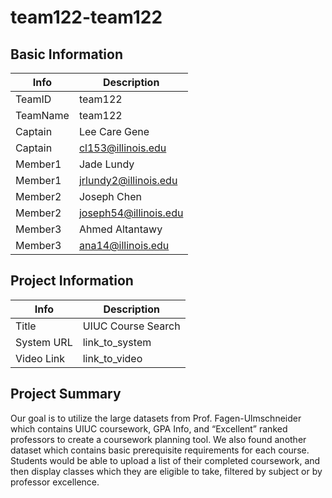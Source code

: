 # team122-team122

## Basic Information

| Info     | Description           |
| -------- | --------------------- |
| TeamID   | team122               |
| TeamName | team122               |
| Captain  | Lee Care Gene         |
| Captain  | cl153@illinois.edu    |
| Member1  | Jade Lundy            |
| Member1  | jrlundy2@illinois.edu |
| Member2  | Joseph Chen           |
| Member2  | joseph54@illinois.edu |
| Member3  | Ahmed Altantawy       |
| Member3  | ana14@illinois.edu    |

## Project Information

| Info       | Description        |
| ---------- | ------------------ |
| Title      | UIUC Course Search |
| System URL | link_to_system     |
| Video Link | link_to_video      |

## Project Summary

Our goal is to utilize the large datasets from Prof. Fagen-Ulmschneider which contains UIUC coursework, GPA Info, and “Excellent” ranked professors to create a coursework planning tool. We also found another dataset which contains basic prerequisite requirements for each course. Students would be able to upload a list of their completed coursework, and then display classes which they are eligible to take, filtered by subject or by professor excellence.